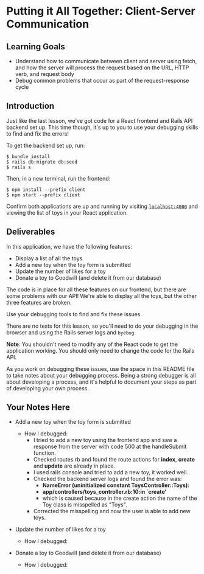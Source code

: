 # Putting it All Together: Client-Server Communication

## Learning Goals

- Understand how to communicate between client and server using fetch, and how
  the server will process the request based on the URL, HTTP verb, and request
  body
- Debug common problems that occur as part of the request-response cycle

## Introduction

Just like the last lesson, we've got code for a React frontend and Rails API
backend set up. This time though, it's up to you to use your debugging skills to
find and fix the errors!

To get the backend set up, run:

```console
$ bundle install
$ rails db:migrate db:seed
$ rails s
```

Then, in a new terminal, run the frontend:

```console
$ npm install --prefix client
$ npm start --prefix client
```

Confirm both applications are up and running by visiting
[`localhost:4000`](http://localhost:4000) and viewing the list of toys in your
React application.

## Deliverables

In this application, we have the following features:

- Display a list of all the toys
- Add a new toy when the toy form is submitted
- Update the number of likes for a toy
- Donate a toy to Goodwill (and delete it from our database)

The code is in place for all these features on our frontend, but there are some
problems with our API! We're able to display all the toys, but the other three
features are broken.

Use your debugging tools to find and fix these issues.

There are no tests for this lesson, so you'll need to do your debugging in the
browser and using the Rails server logs and `byebug`.

**Note**: You shouldn't need to modify any of the React code to get the
application working. You should only need to change the code for the Rails API.

As you work on debugging these issues, use the space in this README file to take
notes about your debugging process. Being a strong debugger is all about
developing a process, and it's helpful to document your steps as part of
developing your own process.

## Your Notes Here

- Add a new toy when the toy form is submitted

    - How I debugged:
        - I tried to add a new toy using the frontend app and saw a response from the server with code 500 at the handleSubmit function.
        - Checked routes.rb and found the route actions for **index**, **create** and **update** are already in place.
        - I used rails console and tried to add a new toy, it worked well.
        - Checked the backend server logs and found the error was: 
            - **NameError (uninitialized constant ToysController::Toys):**
            - **app/controllers/toys_controller.rb:10:in `create'**
            - which is caused because in the create action the name of the Toy class is misspelled as "Toys".
        - Corrected the misspelling and now the user is able to add new toys.
    

- Update the number of likes for a toy

    - How I debugged:
    

- Donate a toy to Goodwill (and delete it from our database)

    - How I debugged:

